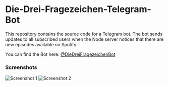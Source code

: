# Die-Drei-Fragezeichen-Telegram-Bot
This repository contains the source code for a Telegram bot. The bot sends updates to all subscribed users when the Node server notices that there are new episodes available on Spotify.

You can find the Bot here: [@DieDreiFragezeichenBot](https://telegram.me/DieDreiFragezeichenBot)

### Screenshots
![Screenshot 1](https://github.com/Simsso/Die-drei-Fragezeichen-Telegram-bot/blob/11ab4e93a24a26b441e2141a0e4ecf74f69a23f6/img/screenshot-1.png)
![Screenshot 2](https://github.com/Simsso/Die-drei-Fragezeichen-Telegram-bot/blob/11ab4e93a24a26b441e2141a0e4ecf74f69a23f6/img/screenshot-2.png)
